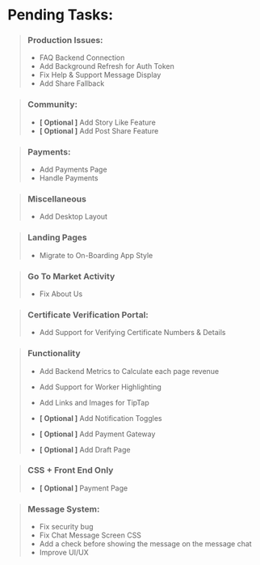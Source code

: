 # Pending Tasks:

> ### Production Issues:
> - FAQ Backend Connection
> - Add Background Refresh for Auth Token
> - Fix Help & Support Message Display
> - Add Share Fallback


> ### Community:
>   - **[ Optional ]** Add Story Like Feature
>   - **[ Optional ]** Add Post Share Feature


> ### Payments:
>   - Add Payments Page
>   - Handle Payments


> ### Miscellaneous
>   - Add Desktop Layout


> ### Landing Pages
>   - Migrate to On-Boarding App Style


> ### Go To Market Activity
>   - Fix About Us


> ### Certificate Verification Portal:
>   - Add Support for Verifying Certificate Numbers & Details


> ### Functionality
>   - Add Backend Metrics to Calculate each page revenue
>   - Add Support for Worker Highlighting
>   - Add Links and Images for TipTap
>
>
>   - **[ Optional ]** Add Notification Toggles
>   - **[ Optional ]** Add Payment Gateway
>   - **[ Optional ]** Add Draft Page


> ### CSS + Front End Only
>   - **[ Optional ]** Payment Page


> ### Message System:
>   - Fix security bug
>   - Fix Chat Message Screen CSS
>   - Add a check before showing the message on the message chat
>   - Improve UI/UX
